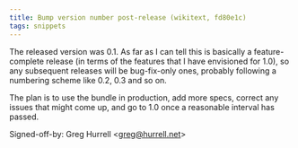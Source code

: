 ```yaml
---
title: Bump version number post-release (wikitext, fd80e1c)
tags: snippets
---
```


The released version was 0.1. As far as I can tell this is basically a feature-complete release (in terms of the features that I have envisioned for 1.0), so any subsequent releases will be bug-fix-only ones, probably following a numbering scheme like 0.2, 0.3 and so on.

The plan is to use the bundle in production, add more specs, correct any issues that might come up, and go to 1.0 once a reasonable interval has passed.

Signed-off-by: Greg Hurrell &lt;greg@hurrell.net&gt;
